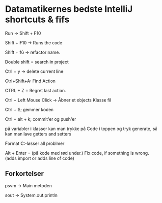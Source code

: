 # Datamatikernes bedste IntelliJ shortcuts & fifs

Run &rightarrow; Shift + F10

Shift + F10 &rightarrow; Runs the code

Shift + f6 &rightarrow; refactor name.

Double shift = search in project

Ctrl + y &rightarrow; delete current line

Ctrl+Shift+A: Find Action

CTRL + Z = Regret last action.

Ctrl + Left Mouse Click &rightarrow; Åbner et objects Klasse fil

Ctrl + S; gemmer koden

Ctrl + alt + k; commit'er og push'er

på variabler i klasser kan man trykke på Code i toppen og tryk generate, så kan man lave getters and setters

Format C:-løsser all problmer

Alt + Enter = (på kode med rød under.) Fix code, if something is wrong. (adds import or adds line of code)

## Forkortelser 

psvm &rightarrow; Main metoden

sout &rightarrow; System.out.println



